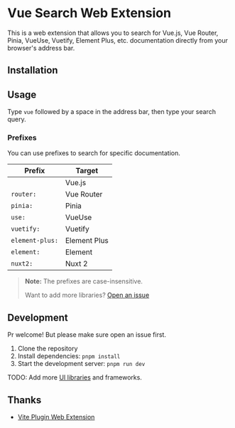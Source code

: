 # Vue Search Web Extension

This is a web extension that allows you to search for Vue.js, Vue Router, Pinia, VueUse, Vuetify, Element Plus, etc. documentation directly from your browser's address bar.

## Installation

<!-- - [Chrome](https://chrome.google.com/webstore/detail/vue-search-web-extension)
- [Firefox](https://addons.mozilla.org/en-US/firefox/addon/vue-search-web-extension/)
- [Edge](https://microsoftedge.microsoft.com/addons/detail/vue-search-web-extension/) -->

## Usage

Type `vue` followed by a space in the address bar, then type your search query.

### Prefixes

You can use prefixes to search for specific documentation.

| Prefix | Target |
| --- | --- |
| ` ` | Vue.js |
| `router:` | Vue Router | 
| `pinia:` | Pinia |
| `use:` | VueUse |
| `vuetify:` | Vuetify |
| `element-plus:` | Element Plus |
| `element:` | Element |
| `nuxt2:` | Nuxt 2 |

> **Note:** The prefixes are case-insensitive.
> 
> Want to add more libraries? [Open an issue](https://github.com/thy3634/vue-search-web-extension/issues)

## Development

Pr welcome! But please make sure open an issue first.

1. Clone the repository
2. Install dependencies: `pnpm install`
3. Start the development server: `pnpm run dev`

TODO: Add more [UI libraries](https://ui-libs.vercel.app/) and frameworks. 

## Thanks

- [Vite Plugin Web Extension](https://vite-plugin-web-extension.aklinker1.io) 
